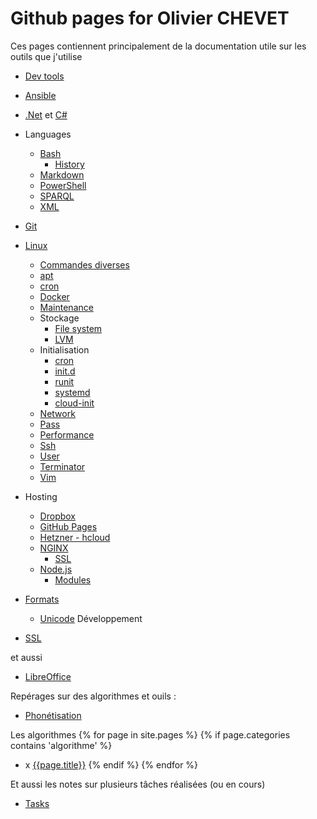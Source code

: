 # Github pages for Olivier CHEVET

Ces pages contiennent principalement de la documentation utile sur les outils que j'utilise

- [Dev tools](/dev-tools)
- [Ansible](/ansible)
- [.Net](/dot-net) et [C#](/dot-net/c-sharp)

- Languages
  - [Bash](./bash)
    - [History](/bash/history)
  - [Markdown](/markdown)
  - [PowerShell](/powershell)
  - [SPARQL](/sparql)
  - [XML](/xml)
- [Git](./git)
- [Linux](/linux)
  - [Commandes diverses](/linux/general)
  - [apt](/linux/apt)
  - [cron](/linux/cron)
  - [Docker](/docker)
  - [Maintenance](/linux/maintenance)
  - Stockage
    - [File system](/linux/filesystem)
    - [LVM](/linux/lvm)
  - Initialisation
    - [cron](/linux/cron)
    - [init.d](/linux/init_d)
    - [runit](/linux/runit)
    - [systemd](/linux/systemd)
    - [cloud-init](/linux/cloud-init)
  - [Network](/linux/network)
  - [Pass](/pass)
  - [Performance](/linux/perf)
  - [Ssh](/ssh)
  - [User](/linux/user)
  - [Terminator](/linux/terminator)
  - [Vim](/vim)
- Hosting
  - [Dropbox](/linux/dropbox)
  - [GitHub Pages](/github-pages)
  - [Hetzner - hcloud](./hosting/hetzner)
  - [NGINX](/nginx)
    - [SSL](/nginx/ssl)
  - [Node.js](/node)
    - [Modules](/node/modules)
- [Formats](/formats)
  - [Unicode](/formats/unicode)
Développement
- [SSL](/css)

et aussi
- [LibreOffice](/libreoffice)

Repérages sur des algorithmes et ouils : 
- [Phonétisation](/phonétisation)


Les algorithmes
{% for page in site.pages %}
  {% if page.categories contains 'algorithme' %}
- x [{{page.title}}]({{page.url}})
  {% endif %}
{% endfor %}


Et aussi les notes sur plusieurs tâches réalisées (ou en cours)

- [Tasks](./tasks)
